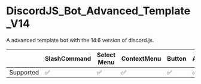 # DiscordJS_Bot_Advanced_Template_V14
A advanced template bot with the 14.6 version of discord.js.

| | SlashCommand | Select Menu | ContextMenu | Button | AutoComplete |
|---|---|---|---|---|---|
|Supported | ✅ | ✅ | ✅ | ✅ | ✅ |

